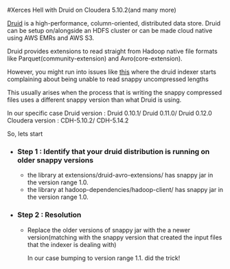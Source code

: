 #Xerces Hell with Druid on Cloudera 5.10.2(and many more)

<p>
<a href="http://druid.io/">Druid</a> is a high-performance, column-oriented, distributed data store.
Druid can be setup on/alongside an HDFS cluster or can be made cloud native using AWS EMRs and AWS S3.

Druid provides extensions to read straight from Hadoop native file formats like Parquet(community-extension)
and Avro(core-extension).

However, you might run into issues like <a href="screenshots/snappyError.png">this</a> where the druid indexer starts complaining about 
being unable to read snappy uncompressed lengths

This usually arises when the process that is writing the snappy compressed files uses a different snappy version than what Druid is using.

In our specific case
Druid version : Druid 0.10.1/ Druid 0.11.0/ Druid 0.12.0
Cloudera version : CDH-5.10.2/ CDH-5.14.2

So, lets start
</p>

<ul>
  <li>
      <h3>Step 1 : Identify that your druid distribution is running on older snappy versions</h3>
          <ul>
              <li>
                the library at extensions/druid-avro-extensions/ has snappy jar in the version range 1.0.
              </li>
              <li>
                the library at hadoop-dependencies/hadoop-client/<hadoop-version> has snappy jar in the version range 1.0.
              </li>
          </ul>
  </li>
  <li>
      <h3>Step 2 : Resolution</h3>
          <ul>
              <li>
                <p>Replace the older versions of snappy jar with the a newer version(matching with the snappy version that created the input files that the indexer is dealing with)</p>
                <p>In our case bumping to version range 1.1. did the trick!</p>
              </li>
  </li>
</ul>

